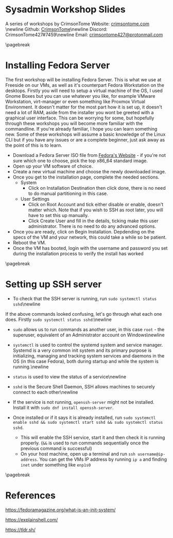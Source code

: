 # Sysadmin Workshop Slides

A series of workshops by CrimsonTome
Website: [crimsontome.com](https://crimsontome.com) \newline
Github: [CrimsonTome](https://github.com/crimsontome)\newline
Discord: CrimsonTome427#7459\newline
Email: <crimsontome427@protonmail.com>

\pagebreak

# Installing Fedora Server

The first workshop will be installing Fedora Server. This is what we use at Freeside on our VMs, as well as it's counterpart Fedora Workstation on the desktops.
Firstly you will need to setup a virtual machine of the OS, I used Gnome Boxes but you can use whatever you like, for example VMware Workstation, virt-manager or even something like Proxmox Virtual Environment. It doesn't matter for the most part how it is set up, it doesn't need a lot of RAM, aside from the installer you wont be greeted with a graphical user interface.
This can be worrying for some, but hopefully through these workshops you will become more familiar with the commandline. If you're already familiar, I hope you can learn something new. Some of these workshops will assume a basic knowledge of the Linux CLI but if you have any issues or are a complete beginner, just ask away as the point of this is to learn.

- Download a Fedora Server ISO file from [Fedora's Website](https://getfedora.org/en/server/download/) - if you're not sure which one to choose, pick the top x86_64 standard image.
- Open up your VM software of choice.
- Create a new virtual machine and choose the newly downloaded image.
- Once you get to the installation page, complete the needed sections.
  - System
    - Click on Installation Destination then click done, there is no need to do manual partitioning in this case.
  -  User Settings
     - Click on Root Account and tick either disable or enable, doesn't matter which. Note that if you wish to SSH as root later, you will have to set this up manually.
     - Click Create User and fill in the details, ticking make this user administrator. There is no need to do any advanced options.
- Once you are ready, click on Begin Installation. Depdending on the specs of the VM and your network, this could take a while so be patient.
- Reboot the VM.
- Once the VM has booted, login with the username and password you set during the installation process to verify the install has worked


\pagebreak

# Setting up SSH server

- To check that the SSH server is running, run `sudo systemctl status sshd`\newline

If the above commands looked confusing, let's go through what each one does. Firstly `sudo systemctl status sshd`:\newline
- `sudo` allows us to run commands as another user, in this case `root` - the superuser, equivalent of an Administrator account on Windows\newline
- `systemctl` is used to control the systemd system and service manager. Systemd is a very common init system and its primary purpose is initializing, managing and tracking system services and daemons in the OS (in this case Fedora), both during startup and while the system is running.\newline
- `status` is used to view the status of a service\newline
- `sshd` is the Secure Shell Daemon, SSH allows machines to securely connect to each other\newline

- If the service is not running, `openssh-server` might not be installed. Install it with `sudo dnf install openssh-server`.
- Once installed or if it says it is already installed, run `sudo systemctl enable sshd && sudo systemctl start sshd && sudo systemctl status sshd`.
    - This will enable the SSH service, start it and then check it is running properly. (`&&` is used to run commands sequentially once the previous command is successful)
    - On your host machine, open up a terminal and run `ssh username@ip-address`. You can get the VMs IP address by running `ip a` and finding `inet` under something like `enp1s0`

\pagebreak

 # References

<https://fedoramagazine.org/what-is-an-init-system/>

<https://explainshell.com/>

<https://tldr.sh/>
